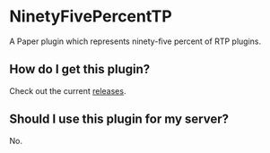 # NinetyFivePercentTP
A Paper plugin which represents ninety-five percent of RTP plugins.

## How do I get this plugin?
Check out the current [releases](https://github.com/ItsTehBrian/NinetyFivePercentTP/releases).

## Should I use this plugin for my server?
No.